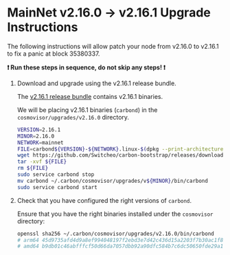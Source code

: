 # MainNet v2.16.0 -> v2.16.1 Upgrade Instructions

The following instructions will allow patch your node from v2.16.0 to v2.16.1 to fix a panic at block 35380337.

**:exclamation: Run these steps in sequence, do not skip any steps! :exclamation:**

1. Download and upgrade using the v2.16.1 release bundle.

    The [v2.16.1 release bundle](https://github.com/Switcheo/carbon-bootstrap/releases/tag/v2.16.1) contains v2.16.1 binaries.

    We will be placing v2.16.1 binaries (`carbond`) in the `cosmovisor/upgrades/v2.16.0` directory.

    ```bash
    VERSION=2.16.1
    MINOR=2.16.0
    NETWORK=mainnet
    FILE=carbond${VERSION}-${NETWORK}.linux-$(dpkg --print-architecture).tar.gz
    wget https://github.com/Switcheo/carbon-bootstrap/releases/download/v${VERSION}/${FILE}
    tar -xvf ${FILE}
    rm ${FILE}
    sudo service carbond stop
    mv carbond ~/.carbon/cosmovisor/upgrades/v${MINOR}/bin/carbond
    sudo service carbond start
    ```

2. Check that you have configured the right versions of `carbond`.

    Ensure that you have the right binaries installed under the `cosmovisor` directory:

    ```bash
    openssl sha256 ~/.carbon/cosmovisor/upgrades/v2.16.0/bin/carbond
    # arm64 45d9735afd4d9a8ef994048197f2ebd3e7d42c436d15a2203f7b30ac1f8bdaf7
    # amd64 b9db01c46abfffcf50d66da7057dbb92a90dfc584b7c6dc50650fde29a19287f
    ```

